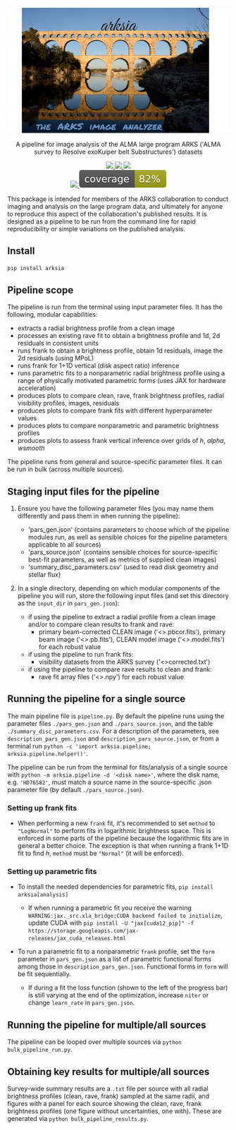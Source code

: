 <p align="center">
   <img width = "800" src="https://github.com/jeffjennings/arksia/blob/main/logo.png?raw=true"/>
 </p>

<p align="center">
  A pipeline for image analysis of the ALMA large program ARKS ('ALMA survey to Resolve exoKuiper belt Substructures') datasets
</p>

<p align="center">
  <!-- current release -->
  <a href="https://github.com/jeffjennings/arksia/releases">
      <img src="https://img.shields.io/github/release/jeffjennings/arksia/all.svg">
  </a>

  <!-- current version on pypi -->
  <a href="https://pypi.python.org/pypi/arksia">
      <img src="https://img.shields.io/pypi/v/arksia.svg">

  <!-- license -->
  <a href="https://www.gnu.org/licenses/lgpl-3.0">
      <img src="https://img.shields.io/badge/license-LGPL%20v3-blue.svg">   
  </a>      

 <br/>
  <!-- tests -->
  <a href="https://github.com/jeffjennings/arksia/actions/workflows/tests.yml">
      <img src="https://github.com/jeffjennings/arksia/actions/workflows/tests.yml/badge.svg">
  </a>    

  <!-- coverage -->
  <a href="https://github.com/jeffjennings/arksia/blob/coverage/coverage.md">
      <img src="https://github.com/jeffjennings/arksia/blob/coverage/coverage.svg">
  </a>

</p>

This package is intended for members of the ARKS collaboration to conduct imaging and analysis on the large program data, and ultimately for anyone to reproduce this aspect of the collaboration's published results. It is designed as a pipeline to be run from the command line for rapid reproducibility or simple variations on the published analysis. 

Install
-------
```pip install arksia```

Pipeline scope
--------------
The pipeline is run from the terminal using input parameter files. It has the following, modular capabilities:
- extracts a radial brightness profile from a clean image
- processes an existing rave fit to obtain a brightness profile and 1d, 2d residuals in consistent units
- runs frank to obtain a brightness profile, obtain 1d residuals, image the 2d residuals (using MPoL)
- runs frank for 1+1D vertical (disk aspect ratio) inference
- runs parametric fits to a nonparametric radial brightness profile using a range of physically motivated parametric forms (uses JAX for hardware acceleration)
- produces plots to compare clean, rave, frank brightness profiles, radial visibility profiles, images, residuals
- produces plots to compare frank fits with different hyperparameter values
- produces plots to compare nonparametric and parametric brightness profiles
- produces plots to assess frank vertical inference over grids of _h_, _alpha_, _wsmooth_

The pipeline runs from general and source-specific parameter files. It can be run in bulk (across multiple sources).

Staging input files for the pipeline
------------------------------------
1) Ensure you have the following parameter files (you may name them differently and pass them in when running the pipeline):
    * 'pars_gen.json' (contains parameters to choose which of the pipeline modules run, as well as sensible choices for the pipeline parameters applicable to all sources)
    * 'pars_source.json' (contains sensible choices for source-specific best-fit parameters, as well as metrics of supplied clean images)
    * 'summary_disc_parameters.csv' (used to read disk geometry and stellar flux)
      
2) In a single directory, depending on which modular components of the pipeline you will run, store the following input files (and set this directory as the `input_dir` in `pars_gen.json`):
    * if using the pipeline to extract a radial profile from a clean image and/or to compare clean results to frank and rave:
        - primary beam-corrected CLEAN image ('<>.pbcor.fits'), primary beam image ('<>.pb.fits'), CLEAN model image ('<>.model.fits') for each robust value 
    * if using the pipeline to run frank fits:
        - visibility datasets from the ARKS survey ('<>corrected.txt')
    * if using the pipeline to compare rave results to clean and frank:
        - rave fit array files ('<>.npy') for each robust value

Running the pipeline for a single source
----------------------------------------
The main pipeline file is `pipeline.py`. By default the pipeline runs using the parameter files `./pars_gen.json` and `./pars_source.json`, and the table `./summary_disc_parameters.csv`. For a description of the parameters, see `description_pars_gen.json` and `description_pars_source.json`, or from a terminal run `python -c 'import arksia.pipeline; arksia.pipeline.helper()'`.

The pipeline can be run from the terminal for fits/analysis of a single source with `python -m arksia.pipeline -d '<disk name>'`, where the disk name, e.g. `'HD76582'`, must match a source name in the source-specific .json parameter file (by default `./pars_source.json`).

### Setting up frank fits ###
- When performing a new `frank` fit, it's recommended to set `method` to `"LogNormal"` to perform fits in logarithmic brightness space. This is enforced in some parts of the pipeline because the logarithmic fits are in general a better choice. The exception is that when running a frank 1+1D fit to find _h_, `method` must be `"Normal"` (it will be enforced).

### Setting up parametric fits ###
- To install the needed dependencies for parametric fits, `pip install arksia[analysis]`
    * If when running a parametric fit you receive the warning `WARNING:jax._src.xla_bridge:CUDA backend failed to initialize`, update CUDA with `pip install -U "jax[cuda12_pip]" -f https://storage.googleapis.com/jax-releases/jax_cuda_releases.html`
  
- To run a parametric fit to a nonparametric `frank` profile, set the `form` parameter in `pars_gen.json` as a list of parametric functional forms among those in `description_pars_gen.json`. Functional forms in `form` will be fit sequentially.
    * If during a fit the loss function (shown to the left of the progress bar) is still varying at the end of the optimization, increase `niter` or change `learn_rate` in `pars_gen.json`.

Running the pipeline for multiple/all sources
---------------------------------------------
The pipeline can be looped over multiple sources via `python bulk_pipeline_run.py`. 

Obtaining key results for multiple/all sources
----------------------------------------------
Survey-wide summary results are a `.txt` file per source with all radial brightness profiles (clean, rave, frank) sampled at the same radii, and figures with a panel for each source showing the clean, rave, frank brightness profiles (one figure without uncertainties, one with). These are generated via `python bulk_pipeline_results.py`.
